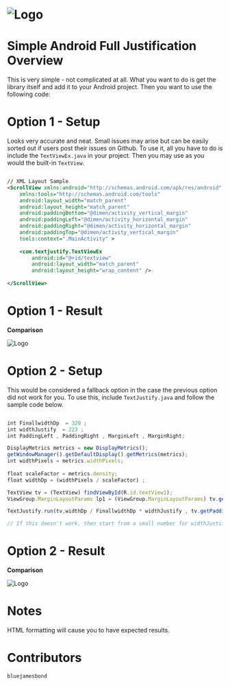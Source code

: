 ![Logo](https://raw.github.com/bluejamesbond/TextJustify-Android/master/__misc/textjustify%20design%20logo%20%5Ba%5D.png)
=======
**Simple Android Full Justification**
Overview
=======
This is very simple - not complicated at all. What you want to do is get the library itself and add it to your Android project. Then you want to use the following code:

Option 1 - Setup
=======
Looks very accurate and neat. Small issues may arise but can be easily sorted out if users post their issues on Github. To use it, all you have to do is include the `TextViewEx.java` in your project. Then you may use as you would the built-in  `TextView`.

```xml

// XML Layout Sample
<ScrollView xmlns:android="http://schemas.android.com/apk/res/android"
    xmlns:tools="http://schemas.android.com/tools"
    android:layout_width="match_parent"
    android:layout_height="match_parent"
    android:paddingBottom="@dimen/activity_vertical_margin"
    android:paddingLeft="@dimen/activity_horizontal_margin"
    android:paddingRight="@dimen/activity_horizontal_margin"
    android:paddingTop="@dimen/activity_vertical_margin"
    tools:context=".MainActivity" >
    
    <com.textjustify.TextViewEx
        android:id="@+id/textview"
        android:layout_width="match_parent"
        android:layout_height="wrap_content" />
        
</ScrollView>

```
Option 1 - Result
=======
**Comparison**

![Logo](http://i.imgur.com/xbzYStc.png)


Option 2 - Setup
=======
This would be considered a fallback option in the case the previous option did not work for you. To use this, include `TextJustify.java` and follow the sample code below.

```js

int FinallwidthDp  = 320 ;
int widthJustify  = 223 ;
int PaddingLeft , PaddingRight , MarginLeft , MarginRight;

DisplayMetrics metrics = new DisplayMetrics();
getWindowManager().getDefaultDisplay().getMetrics(metrics);
int widthPixels = metrics.widthPixels;
  
float scaleFactor = metrics.density;
float widthDp = (widthPixels / scaleFactor) ;

TextView tv = (TextView) findViewById(R.id.textView1);
ViewGroup.MarginLayoutParams lp1 = (ViewGroup.MarginLayoutParams) tv.getLayoutParams();

TextJustify.run(tv,widthDp / FinallwidthDp * widthJustify , tv.getPaddingLeft() ,tv.getPaddingRight() , lp1.leftMargin, lp1.rightMargin);

// If this doesn't work, then start from a small number for widthJustify like 150 and move up from there to get the exact width. 

```
Option 2 - Result
=======
**Comparison**

![Logo](http://i.imgur.com/L62jFKp.png)


Notes
=======
HTML formatting will cause you to have expected results.

Contributors
=======

```js
bluejamesbond
```
